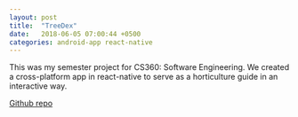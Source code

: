 ```yaml
---
layout: post
title:  "TreeDex"
date:   2018-06-05 07:00:44 +0500
categories: android-app react-native
---
```

This was my semester project for CS360: Software Engineering. We created a cross-platform app in react-native to serve as a horticulture guide in an interactive way.

[Github repo](https://github.com/kazijehangir/treedex)